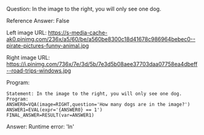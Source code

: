 Question: In the image to the right, you will only see one dog.

Reference Answer: False

Left image URL: https://s-media-cache-ak0.pinimg.com/236x/a5/60/be/a560be8300c18d41678c986964bebec0--pirate-pictures-funny-animal.jpg

Right image URL: https://i.pinimg.com/736x/7e/3d/5b/7e3d5b08aee37703daa07758ea4dbeff--road-trips-windows.jpg

Program:

```
Statement: In the image to the right, you will only see one dog.
Program:
ANSWER0=VQA(image=RIGHT,question='How many dogs are in the image?')
ANSWER1=EVAL(expr='{ANSWER0} == 1')
FINAL_ANSWER=RESULT(var=ANSWER1)
```
Answer: Runtime error: 'In'

